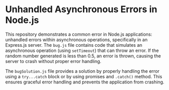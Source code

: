 # Unhandled Asynchronous Errors in Node.js

This repository demonstrates a common error in Node.js applications: unhandled errors within asynchronous operations, specifically in an Express.js server.  The `bug.js` file contains code that simulates an asynchronous operation (using `setTimeout`) that can throw an error. If the random number generated is less than 0.5, an error is thrown, causing the server to crash without proper error handling.

The `bugSolution.js` file provides a solution by properly handling the error using a `try...catch` block or by using promises and `.catch()` method. This ensures graceful error handling and prevents the application from crashing.